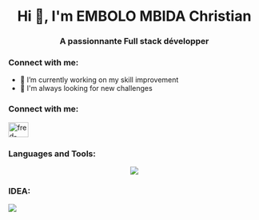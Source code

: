 <h1 align="center">Hi 👋, I'm EMBOLO MBIDA Christian </h1>
<h3 align="center">A passionnante Full stack développer</h3>

<h3 align="left">Connect with me: </h3>
<p align="left">
</p>

- 🔭 I’m currently working on my skill improvement
- 🤔 I'm always looking for new challenges
  
<h3 align="left">Connect with me:</h3>
<a href="https://www.linkedin.com/in/christian-embolo-mbida-6549342a9/" target="blank"><img align="center" src="https://raw.githubusercontent.com/rahuldkjain/github-profile-readme-generator/master/src/images/icons/Social/linked-in-alt.svg" alt="fred-tchiadeu-67a97a24b" height="30" width="40" /></a>

<h3 align="left">Languages and Tools:</h3>
<p align="center">
  <a href="https://skillicons.dev">
    <img src="https://skillicons.dev/icons?i=python,java,dart,c,cpp,html,css,ts,tailwind,spring,flutter,docker,figma,firebase,postgres,git,postman,linux,unreal,unity,arduino,angular" />
  </a>
</p>

<h3 alin="left"> IDEA: </h3>
<p align="left">
  <a href="https://skillicons.dev">
    <img src="https://skillicons.dev/icons?i=clion,androidstudio,idea,pycharm,webstorm" />
  </a>
</p>
